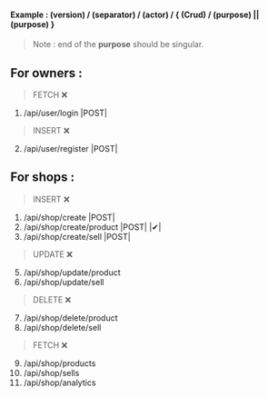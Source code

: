 #### Example : (version) / (separator) / (actor) / { (Crud) / (purpose) || (purpose) }

> Note : end of the **purpose** should be singular.

## For owners :

> FETCH  ❌ 
1. /api/user/login  |POST|

> INSERT ❌
2. /api/user/register   |POST|
   
## For shops :

> INSERT ❌  
1. /api/shop/create     |POST| 
2. /api/shop/create/product |POST| |✔|
3. /api/shop/create/sell  |POST|

> UPDATE ❌
5. /api/shop/update/product
6. /api/shop/update/sell

> DELETE ❌
7. /api/shop/delete/product
8. /api/shop/delete/sell

> FETCH ❌
9. /api/shop/products
10. /api/shop/sells
11. /api/shop/analytics
